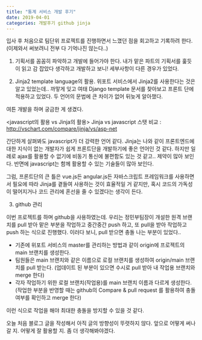 ```yaml
---
title: "통계 서비스 개발 후기"
date: 2019-04-01
categories: 개발후기 github jinja
---
```


입사 후 처음으로 팀단위 프로젝트를 진행하면서 느꼈던 점을 회고하고 기록하려 한다.
(이제와서 써보려니 전부 다 기억나진 않는다..)

1. 기획서를 꼼꼼히 파악하고 개발에 들어가야 한다.
내가 맡은 파트의 기획서를 훑듯이 읽고 감 잡았다 생각하고 개발하고 보니! 세부사항이 다른 경우가 있었다.

2. Jinja2 template language의 활용.
위포트 서비스에서 Jinja2를 사용한다는 것은 알고 있었는데.. 까맣게 잊고 여태 Django template 문서를 찾아보고 프론트 단에 적용하고 있었다. 두 언어의 문법에 큰 차이가 없어 뒤늦게 알아챘다.

여튼 개발을 하며 궁금한 게 생겼다.

<javascript의 활용 vs Jinja의 활용>
Jinja vs javascript 스탯 비교 : http://vschart.com/compare/jinja/vs/asp-net

간단하게 살펴봐도 javascript가 더 강력한 언어 같다.
Jinja는 나와 같이 프론트엔드에 대한 지식이 없는 개발자가 쉽게 프론트단을 개발하기에 좋은 언어인 것 같다. 하지만 일례로 ajax를 활용할 수 없기에 비동기 통신에 불편함도 있는 것 같고.. 제약이 많아 보인다. 반면에 javascript는 함께 활용할 수 있는 기술들이 많아 보인다.

그럼, 프론트단의 큰 틀은 vue.js든 angular.js든 자바스크립트 프레임워크를 사용하면서
필요에 따라 Jinja를 곁들여 사용하는 것이 효율적일 거 같지만,
혹시 코드의 가독성이 떨어지거나 코드 관리에 혼선을 줄 수 있겠다는 생각이 든다.
 

3. github 관리

이번 프로젝트를 하며 github을 사용하였는데.
우리는 정민부팀장이 개설한 원격 브랜치를 pull 받아 맡은 부분을 작업하고 중간중간 push 하고, 또 pull을 받아 작업하고 push 하는 식으로 진행했다.
이러다 보니, pull 받으면 충돌 나는 부분이 있었다..

- 기존에 위포트 서비스의 master를 관리하는 방법과 같이 origin에 프로젝트의 main 브랜치를 생성한다.
- 팀원들은 main 브랜치와 같은 이름으로 로컬 브랜치를 생성하여 origin/main 브랜치를 pull 받는다.
  (업데이트 된 부분이 있으면 수시로 pull 받아 내 작업용 브랜치와 merge 한다)
- 각자 작업하기 위한 로컬 브랜치(작업용)를 main 브랜치 이름과 다르게 생성한다.
  (작업한 부분을 반영할 때는 github의 Compare & pull request 를 활용하여 충돌 여부를 확인하고 merge 한다)

이런 식으로 작업을 해야 최대한 충돌을 방지할 수 있을 것 같다.

오늘 처음 블로그 글을 작성해서 아직 글의 방향성이 뚜렷하지 않다.
앞으로 어떻게 써나갈 지. 어떻게 잘 활용할 지. 좀 더 생각해봐야겠다.
